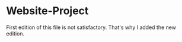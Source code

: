 # Website-Project
First edition of this file is not satisfactory. That's why I added the new edition.
